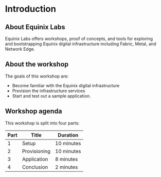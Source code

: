 # Introduction

## About Equinix Labs

Equinix Labs offers workshops, proof of concepts, and tools for exploring and bootstrapping Equinix digital infrastructure including Fabric, Metal, and Network Edge.

## About the workshop

The goals of this workshop are:

* Become familiar with the Equinix digital infrastructure
* Provision the infrastructure services
* Start and test out a sample application.

## Workshop agenda

This workshop is split into four parts:

| Part | Title | Duration |
| - | - | - |
| 1 | Setup | 10 minutes |
| 2 | Provisioning | 10 minutes |
| 3 | Application | 8 minutes |
| 4 | Conclusion | 2 minutes |

